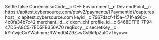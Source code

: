 <?xml version="1.0" encoding="UTF-8"?>
<CustomMetadata xmlns="http://soap.sforce.com/2006/04/metadata" xmlns:xsi="http://www.w3.org/2001/XMLSchema-instance" xmlns:xsd="http://www.w3.org/2001/XMLSchema">
    <label>Settle</label>
    <protected>false</protected>
    <values>
        <field>CurrencyIsoCode__c</field>
        <value xsi:type="xsd:string">CHF</value>
    </values>
    <values>
        <field>Enviornment__c</field>
        <value xsi:type="xsd:string">Dev</value>
    </values>
    <values>
        <field>endPoint__c</field>
        <value xsi:type="xsd:string">https://apitest.cybersource.com/pts/v2/payments/{PaymentId}/captures</value>
    </values>
    <values>
        <field>host__c</field>
        <value xsi:type="xsd:string">apitest.cybersource.com</value>
    </values>
    <values>
        <field>keyid__c</field>
        <value xsi:type="xsd:string">7967dacf-f15a-471f-a96c-4c0fa34b7c42</value>
    </values>
    <values>
        <field>merchant_id__c</field>
        <value xsi:type="xsd:string">dxcm_chf</value>
    </values>
    <values>
        <field>profile_id__c</field>
        <value xsi:type="xsd:string">6468DFF6-7F94-47D5-A8C5-7ED5FB356A70</value>
    </values>
    <values>
        <field>reqBody__c</field>
        <value xsi:nil="true"/>
    </values>
    <values>
        <field>secretKey__c</field>
        <value xsi:type="xsd:string">kYh1wjeCxYWahmmzRWmd04Z9Z+wGs9kRpZuICvTbyuw=</value>
    </values>
</CustomMetadata>
